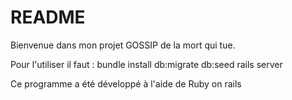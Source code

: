 # README

Bienvenue dans mon projet GOSSIP de la mort qui tue.

Pour l'utiliser il faut :
bundle install
db:migrate
db:seed
rails server

Ce programme a été développé à l'aide de Ruby on rails
